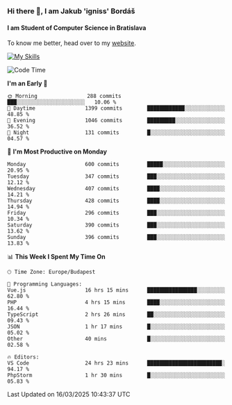 ### Hi there 👋, I am Jakub 'igniss' Bordáš

#### I am Student of Computer Science in Bratislava
To know me better, head over to my [website](https://bordas.sk).

[![My Skills](https://skillicons.dev/icons?i=js,typescript,html,css,figma,svelte,vue,next,postgresql,nest,express,nodejs)](https://bordas.sk)


<!--START_SECTION:waka-->
![Code Time](http://img.shields.io/badge/Code%20Time-1%2C731%20hrs%2044%20mins-blue)

**I'm an Early 🐤** 

```text
🌞 Morning                288 commits         ███░░░░░░░░░░░░░░░░░░░░░░   10.06 % 
🌆 Daytime                1399 commits        ████████████░░░░░░░░░░░░░   48.85 % 
🌃 Evening                1046 commits        █████████░░░░░░░░░░░░░░░░   36.52 % 
🌙 Night                  131 commits         █░░░░░░░░░░░░░░░░░░░░░░░░   04.57 % 
```
📅 **I'm Most Productive on Monday** 

```text
Monday                   600 commits         █████░░░░░░░░░░░░░░░░░░░░   20.95 % 
Tuesday                  347 commits         ███░░░░░░░░░░░░░░░░░░░░░░   12.12 % 
Wednesday                407 commits         ████░░░░░░░░░░░░░░░░░░░░░   14.21 % 
Thursday                 428 commits         ████░░░░░░░░░░░░░░░░░░░░░   14.94 % 
Friday                   296 commits         ███░░░░░░░░░░░░░░░░░░░░░░   10.34 % 
Saturday                 390 commits         ███░░░░░░░░░░░░░░░░░░░░░░   13.62 % 
Sunday                   396 commits         ███░░░░░░░░░░░░░░░░░░░░░░   13.83 % 
```


📊 **This Week I Spent My Time On** 

```text
🕑︎ Time Zone: Europe/Budapest

💬 Programming Languages: 
Vue.js                   16 hrs 15 mins      ████████████████░░░░░░░░░   62.80 % 
PHP                      4 hrs 15 mins       ████░░░░░░░░░░░░░░░░░░░░░   16.44 % 
TypeScript               2 hrs 26 mins       ██░░░░░░░░░░░░░░░░░░░░░░░   09.43 % 
JSON                     1 hr 17 mins        █░░░░░░░░░░░░░░░░░░░░░░░░   05.02 % 
Other                    40 mins             █░░░░░░░░░░░░░░░░░░░░░░░░   02.58 % 

🔥 Editors: 
VS Code                  24 hrs 23 mins      ████████████████████████░   94.17 % 
PhpStorm                 1 hr 30 mins        █░░░░░░░░░░░░░░░░░░░░░░░░   05.83 % 
```


 Last Updated on 16/03/2025 10:43:37 UTC
<!--END_SECTION:waka-->
